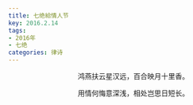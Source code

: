 ```yaml
---
title: 七绝給情人节
key: 2016.2.14
tags: 
- 2016年 
- 七绝
categories: 律诗
---
```


<p align="center">鸿燕扶云星汉远，百合映月十里香。
</p>
<p align="center">用情何悔意深浅，相处岂思日短长。
</p>
